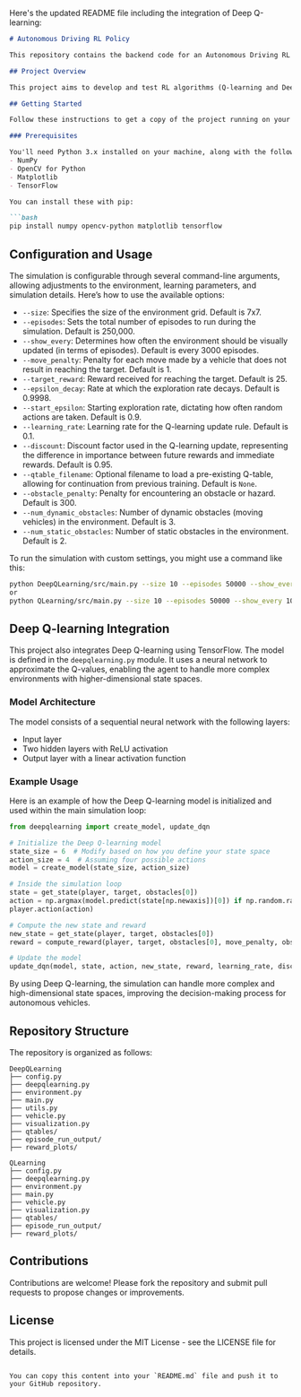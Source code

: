 Here's the updated README file including the integration of Deep Q-learning:

```markdown
# Autonomous Driving RL Policy

This repository contains the backend code for an Autonomous Driving RL Policy project, which uses reinforcement learning techniques to simulate and optimize driving strategies for autonomous vehicles.

## Project Overview

This project aims to develop and test RL algorithms (Q-learning and Deep Q-learning) in simulated environments that mimic real-world driving scenarios. The ultimate goal is to improve decision-making processes for autonomous vehicles under various traffic conditions.

## Getting Started

Follow these instructions to get a copy of the project running on your local machine for development and testing purposes.

### Prerequisites

You'll need Python 3.x installed on your machine, along with the following libraries:
- NumPy
- OpenCV for Python
- Matplotlib
- TensorFlow

You can install these with pip:

```bash
pip install numpy opencv-python matplotlib tensorflow
```

## Configuration and Usage

The simulation is configurable through several command-line arguments, allowing adjustments to the environment, learning parameters, and simulation details. Here’s how to use the available options:

- `--size`: Specifies the size of the environment grid. Default is 7x7.
- `--episodes`: Sets the total number of episodes to run during the simulation. Default is 250,000.
- `--show_every`: Determines how often the environment should be visually updated (in terms of episodes). Default is every 3000 episodes.
- `--move_penalty`: Penalty for each move made by a vehicle that does not result in reaching the target. Default is 1.
- `--target_reward`: Reward received for reaching the target. Default is 25.
- `--epsilon_decay`: Rate at which the exploration rate decays. Default is 0.9998.
- `--start_epsilon`: Starting exploration rate, dictating how often random actions are taken. Default is 0.9.
- `--learning_rate`: Learning rate for the Q-learning update rule. Default is 0.1.
- `--discount`: Discount factor used in the Q-learning update, representing the difference in importance between future rewards and immediate rewards. Default is 0.95.
- `--qtable_filename`: Optional filename to load a pre-existing Q-table, allowing for continuation from previous training. Default is `None`.
- `--obstacle_penalty`: Penalty for encountering an obstacle or hazard. Default is 300.
- `--num_dynamic_obstacles`: Number of dynamic obstacles (moving vehicles) in the environment. Default is 3.
- `--num_static_obstacles`: Number of static obstacles in the environment. Default is 2.

To run the simulation with custom settings, you might use a command like this:

```bash
python DeepQLearning/src/main.py --size 10 --episodes 50000 --show_every 1000 --move_penalty 2 --target_reward 50 --epsilon_decay 0.9995 --start_epsilon 0.8 --learning_rate 0.05 --discount 0.99 --num_dynamic_obstacles 5 --num_static_obstacles 3
or 
python QLearning/src/main.py --size 10 --episodes 50000 --show_every 1000 --move_penalty 2 --target_reward 50 --epsilon_decay 0.9995 --start_epsilon 0.8 --learning_rate 0.05 --discount 0.99 --num_dynamic_obstacles 5 --num_static_obstacles 3
```

## Deep Q-learning Integration

This project also integrates Deep Q-learning using TensorFlow. The model is defined in the `deepqlearning.py` module. It uses a neural network to approximate the Q-values, enabling the agent to handle more complex environments with higher-dimensional state spaces.

### Model Architecture

The model consists of a sequential neural network with the following layers:
- Input layer
- Two hidden layers with ReLU activation
- Output layer with a linear activation function

### Example Usage

Here is an example of how the Deep Q-learning model is initialized and used within the main simulation loop:

```python
from deepqlearning import create_model, update_dqn

# Initialize the Deep Q-learning model
state_size = 6  # Modify based on how you define your state space
action_size = 4  # Assuming four possible actions
model = create_model(state_size, action_size)

# Inside the simulation loop
state = get_state(player, target, obstacles[0])
action = np.argmax(model.predict(state[np.newaxis])[0]) if np.random.random() > epsilon else np.random.randint(0, 4)
player.action(action)

# Compute the new state and reward
new_state = get_state(player, target, obstacles[0])
reward = compute_reward(player, target, obstacles[0], move_penalty, obstacle_penalty, target_reward)

# Update the model
update_dqn(model, state, action, new_state, reward, learning_rate, discount)
```

By using Deep Q-learning, the simulation can handle more complex and high-dimensional state spaces, improving the decision-making process for autonomous vehicles.

## Repository Structure

The repository is organized as follows:

```
DeepQLearning
├── config.py
├── deepqlearning.py
├── environment.py
├── main.py
├── utils.py
├── vehicle.py
├── visualization.py
├── qtables/
├── episode_run_output/
├── reward_plots/

QLearning
├── config.py
├── deepqlearning.py
├── environment.py
├── main.py
├── vehicle.py
├── visualization.py
├── qtables/
├── episode_run_output/
├── reward_plots/
```

## Contributions

Contributions are welcome! Please fork the repository and submit pull requests to propose changes or improvements.

## License

This project is licensed under the MIT License - see the LICENSE file for details.
```

You can copy this content into your `README.md` file and push it to your GitHub repository.